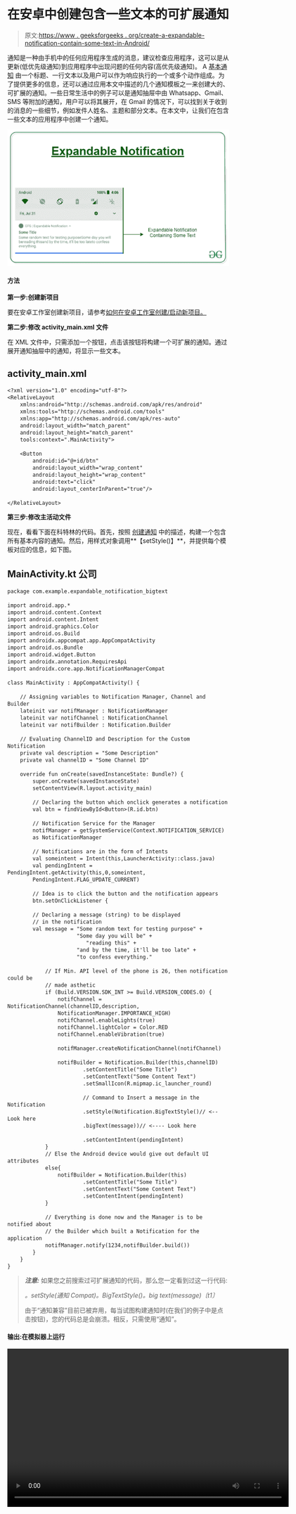 # 在安卓中创建包含一些文本的可扩展通知

> 原文:[https://www . geeksforgeeks . org/create-a-expandable-notification-contain-some-text-in-Android/](https://www.geeksforgeeks.org/create-an-expandable-notification-containing-some-text-in-android/)

通知是一种由手机中的任何应用程序生成的消息，建议检查应用程序，这可以是从更新(低优先级通知)到应用程序中出现问题的任何内容(高优先级通知)。 A [基本通知](https://www.geeksforgeeks.org/notifications-in-kotlin/) 由一个标题、一行文本以及用户可以作为响应执行的一个或多个动作组成。为了提供更多的信息，还可以通过应用本文中描述的几个通知模板之一来创建大的、可扩展的通知。一些日常生活中的例子可以是通知抽屉中由 Whatsapp、Gmail、SMS 等附加的通知，用户可以将其展开，在 Gmail 的情况下，可以找到关于收到的消息的一些细节，例如发件人姓名、主题和部分文本。在本文中，让我们在包含一些文本的应用程序中创建一个通知。

![expandable notification](img/0962d164a7f81e690313ccc253122361.png)

#### 方法

**第一步:创建新项目**

要在安卓工作室创建新项目，请参考[如何在安卓工作室创建/启动新项目。](https://www.geeksforgeeks.org/android-how-to-create-start-a-new-project-in-android-studio/)

**第二步:修改 activity_main.xml 文件**

在 XML 文件中，只需添加一个按钮，点击该按钮将构建一个可扩展的通知。通过展开通知抽屉中的通知，将显示一些文本。

## activity_main.xml

```
<?xml version="1.0" encoding="utf-8"?>
<RelativeLayout
    xmlns:android="http://schemas.android.com/apk/res/android"
    xmlns:tools="http://schemas.android.com/tools"
    xmlns:app="http://schemas.android.com/apk/res-auto"
    android:layout_width="match_parent"
    android:layout_height="match_parent"
    tools:context=".MainActivity">

    <Button
        android:id="@+id/btn"
        android:layout_width="wrap_content"
        android:layout_height="wrap_content"
        android:text="click"
        android:layout_centerInParent="true"/>

</RelativeLayout>
```

**第三步:修改主活动文件**

现在，看看下面在科特林的代码。首先，按照 [创建通知](https://www.geeksforgeeks.org/notifications-in-kotlin/) 中的描述，构建一个包含所有基本内容的通知。然后，用样式对象调用**【setStyle()】**，并提供每个模板对应的信息，如下图。

## MainActivity.kt 公司

```
package com.example.expandable_notification_bigtext

import android.app.*
import android.content.Context
import android.content.Intent
import android.graphics.Color
import android.os.Build
import androidx.appcompat.app.AppCompatActivity
import android.os.Bundle
import android.widget.Button
import androidx.annotation.RequiresApi
import androidx.core.app.NotificationManagerCompat

class MainActivity : AppCompatActivity() {

    // Assigning variables to Notification Manager, Channel and Builder
    lateinit var notifManager : NotificationManager
    lateinit var notifChannel : NotificationChannel
    lateinit var notifBuilder : Notification.Builder

    // Evaluating ChannelID and Description for the Custom Notification
    private val description = "Some Description"
    private val channelID = "Some Channel ID"

    override fun onCreate(savedInstanceState: Bundle?) {
        super.onCreate(savedInstanceState)
        setContentView(R.layout.activity_main)

        // Declaring the button which onclick generates a notification
        val btn = findViewById<Button>(R.id.btn)

        // Notification Service for the Manager
        notifManager = getSystemService(Context.NOTIFICATION_SERVICE) 
        as NotificationManager

        // Notifications are in the form of Intents
        val someintent = Intent(this,LauncherActivity::class.java)
        val pendingIntent = PendingIntent.getActivity(this,0,someintent,
        PendingIntent.FLAG_UPDATE_CURRENT)

        // Idea is to click the button and the notification appears
        btn.setOnClickListener {

        // Declaring a message (string) to be displayed 
        // in the notification
        val message = "Some random text for testing purpose" +
                      "Some day you will be" +
                         "reading this" +
                      "and by the time, it'll be too late" +
                      "to confess everything."

            // If Min. API level of the phone is 26, then notification could be 
            // made asthetic
            if (Build.VERSION.SDK_INT >= Build.VERSION_CODES.O) {
                notifChannel = NotificationChannel(channelID,description,
                NotificationManager.IMPORTANCE_HIGH)
                notifChannel.enableLights(true)
                notifChannel.lightColor = Color.RED
                notifChannel.enableVibration(true)

                notifManager.createNotificationChannel(notifChannel)

                notifBuilder = Notification.Builder(this,channelID)
                        .setContentTitle("Some Title")
                        .setContentText("Some Content Text")
                        .setSmallIcon(R.mipmap.ic_launcher_round)

                        // Command to Insert a message in the Notification
                        .setStyle(Notification.BigTextStyle()// <-- Look here
                        .bigText(message))// <---- Look here

                        .setContentIntent(pendingIntent)
            }
            // Else the Android device would give out default UI attributes
            else{
                notifBuilder = Notification.Builder(this)
                        .setContentTitle("Some Title")
                        .setContentText("Some Content Text")
                        .setContentIntent(pendingIntent)
            }

            // Everything is done now and the Manager is to be notified about 
            // the Builder which built a Notification for the application
            notifManager.notify(1234,notifBuilder.build())
        }
    }
}
```

> ***注意:*** 如果您之前搜索过可扩展通知的代码，那么您一定看到过这一行代码:
> 
> *。setStyle(通知 Compat)。BigTextStyle()。big text(message)〔t1〕*
> 
> 由于“通知兼容”目前已被弃用，每当试图构建通知时(在我们的例子中是点击按钮)，您的代码总是会崩溃。相反，只需使用“通知”。

#### 输出:在模拟器上运行

<video class="wp-video-shortcode" id="video-458484-1" width="640" height="360" preload="metadata" controls=""><source type="video/mp4" src="https://media.geeksforgeeks.org/wp-content/uploads/20200813172100/expandable-notification.mp4?_=1">[https://media.geeksforgeeks.org/wp-content/uploads/20200813172100/expandable-notification.mp4](https://media.geeksforgeeks.org/wp-content/uploads/20200813172100/expandable-notification.mp4)</video>